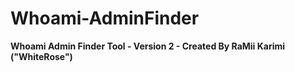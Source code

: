 # Whoami-AdminFinder
<b>Whoami Admin Finder Tool - Version 2 - Created By RaMii Karimi ("WhiteRose")</b>

